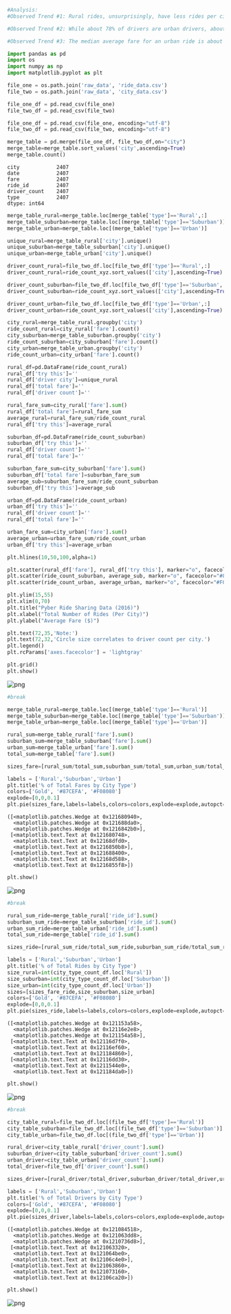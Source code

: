 

```python
#Analysis:
#Observed Trend #1: Rural rides, unsurprisingly, have less rides per city data available, and the greatest range of average fare cost.

#Observed Trend #2: While about 78% of drivers are urban drivers, about 68% of rides were urban rides, meaning some urban drivers could be driving in suburban areas.

#Observed Trend #3: The median average fare for an urban ride is about $25, or about $5 cheaper than the average fare of about $30 for suburban rides.
```


```python
import pandas as pd
import os
import numpy as np
import matplotlib.pyplot as plt
```


```python
file_one = os.path.join('raw_data', 'ride_data.csv')
file_two = os.path.join('raw_data', 'city_data.csv')
```


```python
file_one_df = pd.read_csv(file_one)
file_two_df = pd.read_csv(file_two)
```


```python
file_one_df = pd.read_csv(file_one, encoding="utf-8")
file_two_df = pd.read_csv(file_two, encoding="utf-8")
```


```python
merge_table = pd.merge(file_one_df, file_two_df,on="city")
merge_table=merge_table.sort_values('city',ascending=True)
merge_table.count()
```




    city            2407
    date            2407
    fare            2407
    ride_id         2407
    driver_count    2407
    type            2407
    dtype: int64




```python
merge_table_rural=merge_table.loc[merge_table['type']=='Rural',:]
merge_table_suburban=merge_table.loc[(merge_table['type']=='Suburban')]
merge_table_urban=merge_table.loc[(merge_table['type']=='Urban')]
```


```python
unique_rural=merge_table_rural['city'].unique()
unique_suburban=merge_table_suburban['city'].unique()
unique_urban=merge_table_urban['city'].unique()
```


```python
driver_count_rural=file_two_df.loc[file_two_df['type']=='Rural',:]
driver_count_rural=ride_count_xyz.sort_values(['city'],ascending=True)

driver_count_suburban=file_two_df.loc[file_two_df['type']=='Suburban',:]
driver_count_suburban=ride_count_xyz.sort_values(['city'],ascending=True)

driver_count_urban=file_two_df.loc[file_two_df['type']=='Urban',:]
driver_count_urban=ride_count_xyz.sort_values(['city'],ascending=True)
```


```python
city_rural=merge_table_rural.groupby('city')
ride_count_rural=city_rural['fare'].count()
city_suburban=merge_table_suburban.groupby('city')
ride_count_suburban=city_suburban['fare'].count()
city_urban=merge_table_urban.groupby('city')
ride_count_urban=city_urban['fare'].count()
```


```python
rural_df=pd.DataFrame(ride_count_rural)
rural_df['try this']=''
rural_df['driver city']=unique_rural
rural_df['total fare']=''
rural_df['driver count']=''

rural_fare_sum=city_rural['fare'].sum()
rural_df['total fare']=rural_fare_sum
average_rural=rural_fare_sum/ride_count_rural
rural_df['try this']=average_rural
```


```python
suburban_df=pd.DataFrame(ride_count_suburban)
suburban_df['try this']=''
rural_df['driver count']=''
rural_df['total fare']=''

suburban_fare_sum=city_suburban['fare'].sum()
suburban_df['total fare']=suburban_fare_sum
average_sub=suburban_fare_sum/ride_count_suburban
suburban_df['try this']=average_sub
```


```python
urban_df=pd.DataFrame(ride_count_urban)
urban_df['try this']=''
rural_df['driver count']=''
rural_df['total fare']=''

urban_fare_sum=city_urban['fare'].sum()
average_urban=urban_fare_sum/ride_count_urban
urban_df['try this']=average_urban
```


```python
plt.hlines(10,50,100,alpha=1)

plt.scatter(rural_df['fare'], rural_df['try this'], marker="o", facecolor="gold",edgecolors='black',sizes=driver_count_rural['driver_count']*25,alpha=0.75, linewidth=1)
plt.scatter(ride_count_suburban, average_sub, marker="o", facecolor="#87CEFA",edgecolors='black',sizes=driver_count_suburban['driver_count']*25,alpha=0.75, linewidth=1)
plt.scatter(ride_count_urban, average_urban, marker="o", facecolor="#F08080",edgecolors='black',sizes=driver_count_urban['driver_count']*25,alpha=0.75, linewidth=1)

plt.ylim(15,55)
plt.xlim(0,70)
plt.title("Pyber Ride Sharing Data (2016)")
plt.xlabel("Total Number of Rides (Per City)")
plt.ylabel("Average Fare ($)")

plt.text(72,35,'Note:')
plt.text(72,32,'Circle size correlates to driver count per city.')
plt.legend()
plt.rcParams['axes.facecolor'] = 'lightgray'

plt.grid()
plt.show()
```


![png](output_13_0.png)



```python
#break
```


```python
merge_table_rural=merge_table.loc[(merge_table['type']=='Rural')]
merge_table_suburban=merge_table.loc[(merge_table['type']=='Suburban')]
merge_table_urban=merge_table.loc[(merge_table['type']=='Urban')]

rural_sum=merge_table_rural['fare'].sum()
suburban_sum=merge_table_suburban['fare'].sum()
urban_sum=merge_table_urban['fare'].sum()
total_sum=merge_table['fare'].sum()
```


```python
sizes_fare=[rural_sum/total_sum,suburban_sum/total_sum,urban_sum/total_sum]
```


```python
labels = ['Rural','Suburban','Urban']
plt.title('% of Total Fares by City Type')
colors=['Gold', '#87CEFA', '#F08080']
explode=[0,0,0.1]
plt.pie(sizes_fare,labels=labels,colors=colors,explode=explode,autopct='{0:1.1f}%'.format,shadow=True,startangle=140)
```




    ([<matplotlib.patches.Wedge at 0x121680940>,
      <matplotlib.patches.Wedge at 0x121688da0>,
      <matplotlib.patches.Wedge at 0x1216842b0>],
     [<matplotlib.text.Text at 0x121680748>,
      <matplotlib.text.Text at 0x12168dfd0>,
      <matplotlib.text.Text at 0x1216850b8>],
     [<matplotlib.text.Text at 0x121688400>,
      <matplotlib.text.Text at 0x12168d588>,
      <matplotlib.text.Text at 0x1216855f8>])




```python
plt.show()
```


![png](output_18_0.png)



```python
#break
```


```python
rural_sum_ride=merge_table_rural['ride_id'].sum()
suburban_sum_ride=merge_table_suburban['ride_id'].sum()
urban_sum_ride=merge_table_urban['ride_id'].sum()
total_sum_ride=merge_table['ride_id'].sum()
```


```python
sizes_ride=[rural_sum_ride/total_sum_ride,suburban_sum_ride/total_sum_ride,urban_sum_ride/total_sum_ride]
```


```python
labels = ['Rural','Suburban','Urban']
plt.title('% of Total Rides by City Type')
size_rural=int(city_type_count_df.loc['Rural'])
size_suburban=int(city_type_count_df.loc['Suburban'])
size_urban=int(city_type_count_df.loc['Urban'])
sizes=[sizes_fare_ride,size_suburban,size_urban]
colors=['Gold', '#87CEFA', '#F08080']
explode=[0,0,0.1]
plt.pie(sizes_ride,labels=labels,colors=colors,explode=explode,autopct='{0:1.1f}%'.format,shadow=True,startangle=140)
```




    ([<matplotlib.patches.Wedge at 0x121153a58>,
      <matplotlib.patches.Wedge at 0x12116e2e8>,
      <matplotlib.patches.Wedge at 0x121154a58>],
     [<matplotlib.text.Text at 0x12116d7f0>,
      <matplotlib.text.Text at 0x12116ef60>,
      <matplotlib.text.Text at 0x121184860>],
     [<matplotlib.text.Text at 0x12116dd30>,
      <matplotlib.text.Text at 0x1211544e0>,
      <matplotlib.text.Text at 0x121184da0>])




```python
plt.show()
```


![png](output_23_0.png)



```python
#break
```


```python
city_table_rural=file_two_df.loc[(file_two_df['type']=='Rural')]
city_table_suburban=file_two_df.loc[(file_two_df['type']=='Suburban')]
city_table_urban=file_two_df.loc[(file_two_df['type']=='Urban')]

rural_driver=city_table_rural['driver_count'].sum()
suburban_driver=city_table_suburban['driver_count'].sum()
urban_driver=city_table_urban['driver_count'].sum()
total_driver=file_two_df['driver_count'].sum()
```


```python
sizes_driver=[rural_driver/total_driver,suburban_driver/total_driver,urban_driver/total_driver]
```


```python
labels = ['Rural','Suburban','Urban']
plt.title('% of Total Drivers by City Type')
colors=['Gold', '#87CEFA', '#F08080']
explode=[0,0,0.1]
plt.pie(sizes_driver,labels=labels,colors=colors,explode=explode,autopct='{0:1.1f}%'.format,shadow=True,startangle=140)
```




    ([<matplotlib.patches.Wedge at 0x121084518>,
      <matplotlib.patches.Wedge at 0x121063dd8>,
      <matplotlib.patches.Wedge at 0x1210736d8>],
     [<matplotlib.text.Text at 0x121063320>,
      <matplotlib.text.Text at 0x121064be0>,
      <matplotlib.text.Text at 0x12106c4e0>],
     [<matplotlib.text.Text at 0x121063860>,
      <matplotlib.text.Text at 0x121073160>,
      <matplotlib.text.Text at 0x12106ca20>])




```python
plt.show()
```


![png](output_28_0.png)

